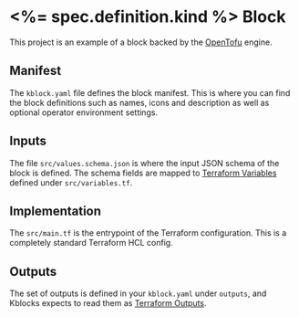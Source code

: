 # <%= spec.definition.kind %> Block

This project is an example of a block backed by the [OpenTofu](https://opentofu.org/) engine.

## Manifest

The `kblock.yaml` file defines the block manifest. This is where you can find the block definitions
such as names, icons and description as well as optional operator environment settings.

## Inputs

The file `src/values.schema.json` is where the input JSON schema of the block is defined. The schema
fields are mapped to [Terraform
Variables](https://developer.hashicorp.com/terraform/language/values/variables) defined under
`src/variables.tf`.

## Implementation

The `src/main.tf` is the entrypoint of the Terraform configuration. This is a completely standard
Terraform HCL config.

## Outputs

The set of outputs is defined in your `kblock.yaml` under `outputs`, and Kblocks expects to read
them as [Terraform Outputs](https://developer.hashicorp.com/terraform/language/values/outputs).
